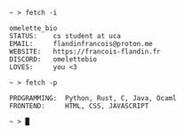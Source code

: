 
```
~ > fetch -i

omelette_bio
STATUS:    cs student at uca
EMAIL:     flandinfrancois@proton.me
WEBSITE:   https://francois-flandin.fr
DISCORD:   omelettebio
LOVES:     you <3

~ > fetch -p

PROGRAMMING:  Python, Rust, C, Java, Ocaml
FRONTEND:     HTML, CSS, JAVASCRIPT

~ > █
```

<!-- ![Static Badge](https://img.shields.io/badge/python-%233776AB?logo=python&logoColor=white&labelColor=%23000000&color=%233776AB)
![Static Badge](https://img.shields.io/badge/rust-%23124243?logo=rust&labelColor=%23000000&color=%23f24a00)
![Static Badge](https://img.shields.io/badge/c-%233776AB?logo=c&logoColor=white&labelColor=%23000000&color=%23A8B9CC)
![Static Badge](https://img.shields.io/badge/java-%233776AB?logo=openjdk&logoColor=white&labelColor=%23000000&color=%23F7DF1E)
![Static Badge](https://img.shields.io/badge/ocaml-%233776AB?logo=ocaml&logoColor=white&labelColor=%23000000&color=%23EC6813) -->
